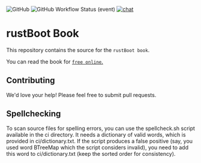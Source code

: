 
![GitHub](https://img.shields.io/github/license/nihalpasham/rustBoot-book) ![GitHub Workflow Status (event)](https://img.shields.io/github/workflow/status/nihalpasham/rustBoot-book/ci) [![chat](https://img.shields.io/badge/chat-rustBoot%3Amatrix.org-brightgreen)](https://matrix.to/#/#rustBoot:matrix.org)
# rustBoot Book

This repository contains the source for the `rustBoot book`.

You can read the book for <a href="https://nihalpasham.github.io/rustBoot-book/index.html" target="_blank">`free online`.</a>

## Contributing

We'd love your help! Please feel free to submit pull requests.

## Spellchecking

To scan source files for spelling errors, you can use the spellcheck.sh script available in the ci directory. It needs a dictionary of valid words, which is provided in ci/dictionary.txt. If the script produces a false positive (say, you used word BTreeMap which the script considers invalid), you need to add this word to ci/dictionary.txt (keep the sorted order for consistency).